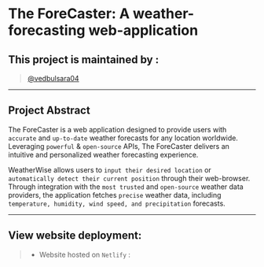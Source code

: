 # The ForeCaster: A weather-forecasting web-application

## This project is maintained by :
> [@vedbulsara04](https://github.com/vedbulsara04)

---
## Project Abstract

The ForeCaster is a web application designed to provide users with ` accurate ` and ` up-to-date ` weather forecasts 
for any location worldwide. Leveraging ` powerful ` & `open-source` APIs, The ForeCaster delivers an intuitive and personalized weather forecasting experience.

WeatherWise allows users to ` input their desired location ` or ` automatically detect their current position ` through their web-browser.
Through integration with the ` most trusted ` and ` open-source ` weather data providers, 
the application fetches ` precise ` weather data, including ` temperature, humidity, wind speed, and precipitation ` forecasts.

---
## View website deployment: 

>- Website hosted on ` Netlify ` : 
